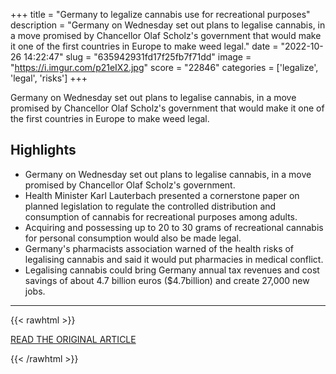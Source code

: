 +++
title = "Germany to legalize cannabis use for recreational purposes"
description = "Germany on Wednesday set out plans to legalise cannabis, in a move promised by Chancellor Olaf Scholz's government that would make it one of the first countries in Europe to make weed legal."
date = "2022-10-26 14:22:47"
slug = "635942931fd17f25fb7f71dd"
image = "https://i.imgur.com/p21eIX2.jpg"
score = "22846"
categories = ['legalize', 'legal', 'risks']
+++

Germany on Wednesday set out plans to legalise cannabis, in a move promised by Chancellor Olaf Scholz's government that would make it one of the first countries in Europe to make weed legal.

## Highlights

- Germany on Wednesday set out plans to legalise cannabis, in a move promised by Chancellor Olaf Scholz's government.
- Health Minister Karl Lauterbach presented a cornerstone paper on planned legislation to regulate the controlled distribution and consumption of cannabis for recreational purposes among adults.
- Acquiring and possessing up to 20 to 30 grams of recreational cannabis for personal consumption would also be made legal.
- Germany's pharmacists association warned of the health risks of legalising cannabis and said it would put pharmacies in medical conflict.
- Legalising cannabis could bring Germany annual tax revenues and cost savings of about 4.7 billion euros ($4.7billion) and create 27,000 new jobs.

---

{{< rawhtml >}}
  <p class="article-category">
    <a target="_blank" href="https://www.reuters.com/world/europe/germany-legalize-cannabis-use-recreational-purposes-2022-10-26/">READ THE ORIGINAL ARTICLE</a>
  </p>
{{< /rawhtml >}}
